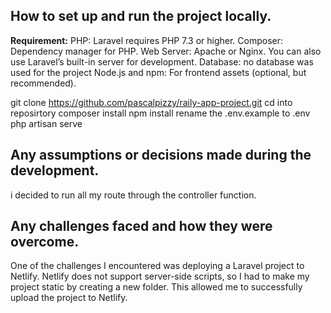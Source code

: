 ## **How to set up and run the project locally.**
**Requirement:**
PHP: Laravel requires PHP 7.3 or higher.
Composer: Dependency manager for PHP.
Web Server: Apache or Nginx. You can also use Laravel’s built-in server for development.
Database: no database was used for the project
Node.js and npm: For frontend assets (optional, but recommended).

git clone https://github.com/pascalpizzy/raily-app-project.git
cd into reposirtory
composer install
npm install
rename the .env.example to .env
php artisan serve

## **Any assumptions or decisions made during the development.**
i decided to run all my route through the controller function.

## **Any challenges faced and how they were overcome.**
One of the challenges I encountered was deploying a Laravel project to Netlify. Netlify does not support server-side scripts, so I had to make my project static by creating a new folder. This allowed me to successfully upload the project to Netlify.
